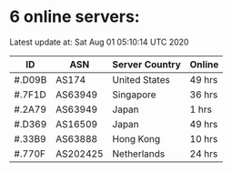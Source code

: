 # 6 online servers:

Latest update at: Sat Aug 01 05:10:14 UTC 2020

| ID | ASN | Server Country | Online |
| -- | --- | -------------- | ------ |
| #.D09B | AS174 | United States | 49 hrs |
| #.7F1D | AS63949 | Singapore | 36 hrs |
| #.2A79 | AS63949 | Japan | 1 hrs |
| #.D369 | AS16509 | Japan | 49 hrs |
| #.33B9 | AS63888 | Hong Kong | 10 hrs |
| #.770F | AS202425 | Netherlands | 24 hrs |

